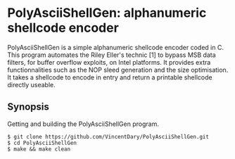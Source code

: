 # PolyAsciiShellGen: alphanumeric shellcode encoder

PolyAsciiShellGen is a simple alphanumeric shellcode encoder coded in C. This program automates the Riley Eller's technic [1] to bypass MSB data filters, for buffer overflow exploits, on Intel platforms. It provides extra functionnalities such as the NOP sleed generation and the size optimisation. It takes a shellcode to encode in entry and return a printable shellcode directly useable. 

## Synopsis

Getting and building the PolyAsciiShellGen program.

```
$ git clone https://github.com/VincentDary/PolyAsciiShellGen.git
$ cd PolyAsciiShellGen
$ make && make clean
```

